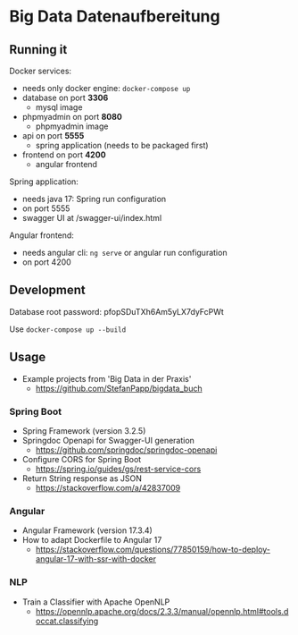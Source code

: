 # Big Data Datenaufbereitung

## Running it
Docker services:
- needs only docker engine: `docker-compose up`
- database on port <b>3306</b>
  - mysql image
- phpmyadmin on port <b>8080</b>
  - phpmyadmin image
- api on port <b>5555</b>
  - spring application (needs to be packaged first)
- frontend on port <b>4200</b>
  - angular frontend

Spring application:
- needs java 17: Spring run configuration
- on port 5555
- swagger UI at /swagger-ui/index.html

Angular frontend:
- needs angular cli: `ng serve` or angular run configuration
- on port 4200

## Development
Database root password: pfopSDuTXh6Am5yLX7dyFcPWt

Use `docker-compose up --build`

## Usage
- Example projects from 'Big Data in der Praxis'
  - https://github.com/StefanPapp/bigdata_buch

### Spring Boot
- Spring Framework (version 3.2.5)
- Springdoc Openapi for Swagger-UI generation
  - https://github.com/springdoc/springdoc-openapi
- Configure CORS for Spring Boot
  - https://spring.io/guides/gs/rest-service-cors
- Return String response as JSON
  - https://stackoverflow.com/a/42837009

### Angular
- Angular Framework (version 17.3.4)
- How to adapt Dockerfile to Angular 17
  - https://stackoverflow.com/questions/77850159/how-to-deploy-angular-17-with-ssr-with-docker

### NLP
- Train a Classifier with Apache OpenNLP
  - https://opennlp.apache.org/docs/2.3.3/manual/opennlp.html#tools.doccat.classifying
